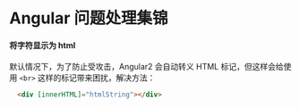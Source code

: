 # Angular 问题处理集锦

#### 将字符显示为 html

默认情况下，为了防止受攻击，Angular2 会自动转义 HTML 标记，但这样会给使用 `<br>` 这样的标记带来困扰，解决方法：

```html
  <div [innerHTML]="htmlString"></div>
```




